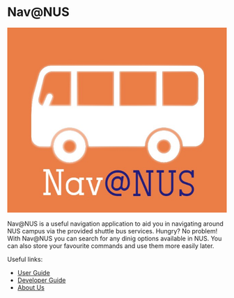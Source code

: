 # Nav@NUS

![logo](DG_Diagrams/Nav@NUSLogo.jpg)

Nav@NUS is a useful navigation application to aid you in navigating around NUS campus via the provided
shuttle bus services. Hungry? No problem! With Nav@NUS you can search for any dinig options available 
in NUS. You can also store your favourite commands and use them more easily later.

Useful links:
* [User Guide](UserGuide.md)
* [Developer Guide](DeveloperGuide.md)
* [About Us](AboutUs.md)
